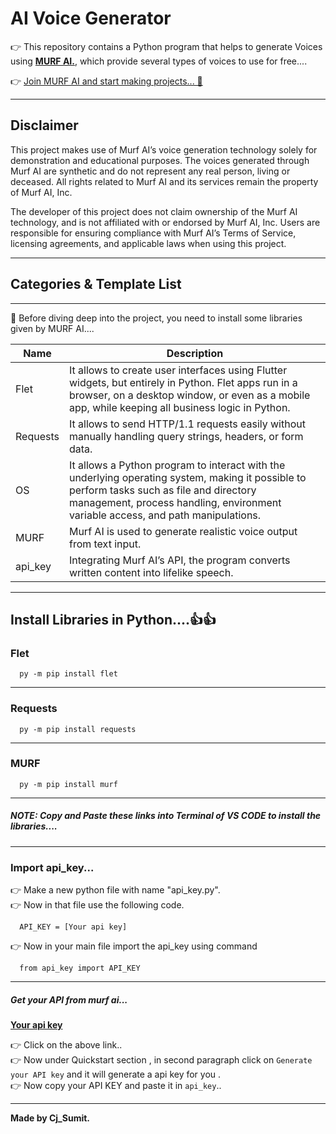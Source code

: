# AI Voice Generator
👉 This repository contains a Python program that helps to generate Voices using **[MURF AI.](https://murf.ai/text-to-speech)**, which provide several types of voices to use for free....

👉 [Join MURF AI and start making projects... 💎](https://murf.ai/text-to-speech)

---

## Disclaimer
This project makes use of Murf AI’s voice generation technology 
solely for demonstration and educational purposes. The voices generated 
through Murf AI are synthetic and do not represent any real person, living 
or deceased. All rights related to Murf AI and its services remain the 
property of Murf AI, Inc. 

The developer of this project does not claim ownership of the Murf AI 
technology, and is not affiliated with or endorsed by Murf AI, Inc. 
Users are responsible for ensuring compliance with Murf AI’s Terms of 
Service, licensing agreements, and applicable laws when using this project.


---

## Categories & Template List

---

🤖 Before diving deep into the project, you need to install some libraries given by MURF AI....

  Name | Description |
  |----|-------------|
  | Flet | It allows to create user interfaces using Flutter widgets, but entirely in Python. Flet apps run in a browser, on a desktop window, or even as a mobile app, while keeping all business logic in Python. | 
  | Requests | It allows to send HTTP/1.1 requests easily without manually handling query strings, headers, or form data. |
  | OS | It allows a Python program to interact with the underlying operating system, making it possible to perform tasks such as file and directory management, process handling, environment variable access, and path manipulations. |
  | MURF | Murf AI is used to generate realistic voice output from text input.|
  | api_key | Integrating Murf AI’s API, the program converts written content into lifelike speech. |

--- 

## Install Libraries in Python....👍👍

### Flet

```
  py -m pip install flet
```
---
### Requests

```
  py -m pip install requests
```
---
### MURF

```
  py -m pip install murf
```
---
##### **NOTE:** Copy and Paste these links into Terminal of VS CODE to install the libraries....
---
### Import api_key...

👉 Make a new python file with name "api_key.py".<br>
👉 Now in that file use the following code.
```
  API_KEY = [Your api key]
```
👉 Now in your main file import the api_key using command
```
  from api_key import API_KEY
```
---
##### Get your API from murf ai...
**[Your api key](https://murf.ai/api/docs/text-to-speech/overview)**

👉 Click on the above link..<br>
👉 Now under Quickstart section , in second paragraph click on `Generate your API key` and it will generate a api key for you .<br>
👉 Now copy your API KEY and paste it in `api_key`..

---
**Made by Cj_Sumit.**

